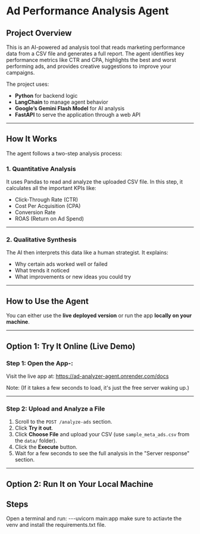 # Ad Performance Analysis Agent

## Project Overview

This is an AI-powered ad analysis tool that reads marketing performance data from a CSV file and generates a full report. The agent identifies key performance metrics like CTR and CPA, highlights the best and worst performing ads, and provides creative suggestions to improve your campaigns.

The project uses:
- **Python** for backend logic
- **LangChain** to manage agent behavior
- **Google’s Gemini Flash Model** for AI analysis
- **FastAPI** to serve the application through a web API

---

## How It Works

The agent follows a two-step analysis process:

### 1. Quantitative Analysis
It uses Pandas to read and analyze the uploaded CSV file. In this step, it calculates all the important KPIs like:
- Click-Through Rate (CTR)
- Cost Per Acquisition (CPA)
- Conversion Rate
- ROAS (Return on Ad Spend)

---


### 2. Qualitative Synthesis
The AI then interprets this data like a human strategist. It explains:
- Why certain ads worked well or failed
- What trends it noticed
- What improvements or new ideas you could try

---

## How to Use the Agent

You can either use the **live deployed version** or run the app **locally on your machine**.

---

## Option 1: Try It Online (Live Demo)

### Step 1: Open the App-:

Visit the live app at:
https://ad-analyzer-agent.onrender.com/docs


Note: (If it takes a few seconds to load, it's just the free server waking up.)



---

### Step 2: Upload and Analyze a File

1. Scroll to the `POST /analyze-ads` section.
2. Click **Try it out**.
3. Click **Choose File** and upload your CSV (use `sample_meta_ads.csv` from the `data/` folder).
4. Click the **Execute** button.
5. Wait for a few seconds to see the full analysis in the "Server response" section.

---

## Option 2: Run It on Your Local Machine

## Steps
Open a terminal and run:
 ---uvicorn main:app
 make sure to actiavte the venv and install the requirements.txt file.


